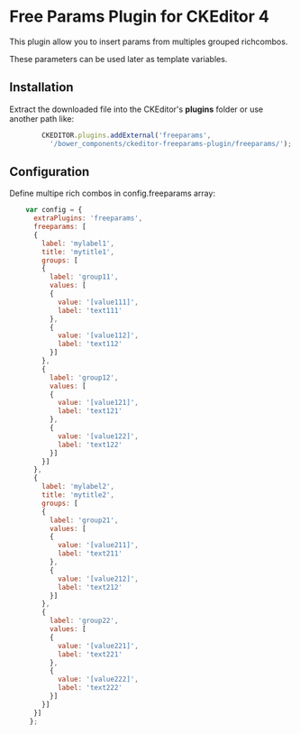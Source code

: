 Free Params Plugin for CKEditor 4
=================================

This plugin allow you to insert params from multiples grouped richcombos.

These parameters can be used later as template variables.


## Installation

Extract the downloaded file into the CKEditor's **plugins** folder or use another path like:

```javascript
        CKEDITOR.plugins.addExternal('freeparams', 
          '/bower_components/ckeditor-freeparams-plugin/freeparams/');
```
## Configuration

Define multipe rich combos in config.freeparams array:

```javascript
    var config = {
      extraPlugins: 'freeparams',
      freeparams: [
      {
        label: 'mylabel1',
        title: 'mytitle1',
        groups: [
        {
          label: 'group11',
          values: [
          {
            value: '[value111]',
            label: 'text111'
          },
          {
            value: '[value112]',
            label: 'text112'
          }]
        },
        {
          label: 'group12',
          values: [
          {
            value: '[value121]',
            label: 'text121'
          },
          {
            value: '[value122]',
            label: 'text122'
          }]
        }]
      },
      {
        label: 'mylabel2',
        title: 'mytitle2',
        groups: [
        {
          label: 'group21',
          values: [
          {
            value: '[value211]',
            label: 'text211'
          },
          {
            value: '[value212]',
            label: 'text212'
          }]
        },
        {
          label: 'group22',
          values: [
          {
            value: '[value221]',
            label: 'text221'
          },
          {
            value: '[value222]',
            label: 'text222'
          }]
        }]
      }]
     };
```
